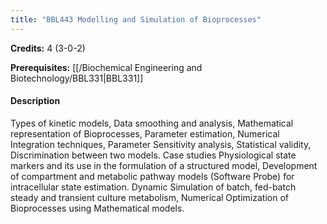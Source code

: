 ```yaml
---
title: "BBL443 Modelling and Simulation of Bioprocesses"
---
```

**Credits:** 4 (3-0-2)

**Prerequisites:** [[/Biochemical Engineering and Biotechnology/BBL331|BBL331]]

#### Description
Types of kinetic models, Data smoothing and analysis, Mathematical representation of Bioprocesses, Parameter estimation, Numerical Integration techniques, Parameter Sensitivity analysis, Statistical validity, Discrimination between two models. Case studies Physiological state markers and its use in the formulation of a structured model, Development of compartment and metabolic pathway models (Software Probe) for intracellular state estimation. Dynamic Simulation of batch, fed-batch steady and transient culture metabolism, Numerical Optimization of Bioprocesses using Mathematical models.